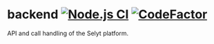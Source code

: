 # backend [![Node.js CI](https://github.com/selyt-dev/backend/actions/workflows/node.js.yml/badge.svg)](https://github.com/selyt-dev/backend/actions/workflows/node.js.yml) [![CodeFactor](https://www.codefactor.io/repository/github/selyt-dev/backend/badge)](https://www.codefactor.io/repository/github/selyt-dev/backend)
API and call handling of the Selyt platform.
